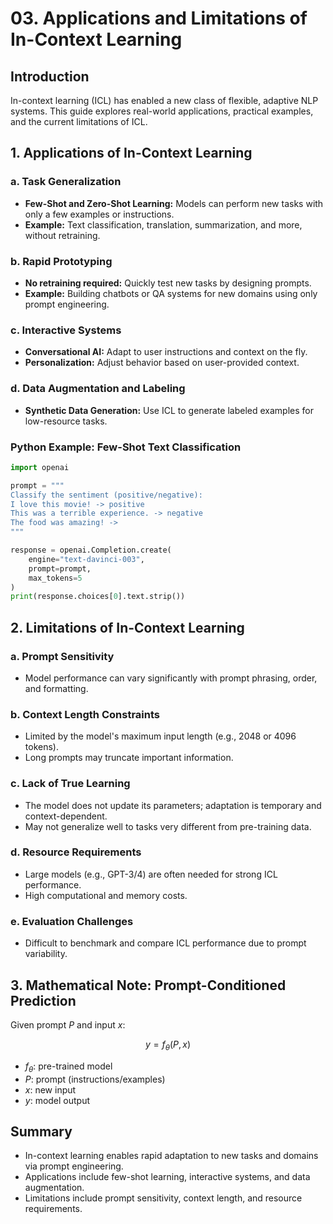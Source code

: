 # 03. Applications and Limitations of In-Context Learning

## Introduction

In-context learning (ICL) has enabled a new class of flexible, adaptive NLP systems. This guide explores real-world applications, practical examples, and the current limitations of ICL.

## 1. Applications of In-Context Learning

### a. Task Generalization
- **Few-Shot and Zero-Shot Learning:** Models can perform new tasks with only a few examples or instructions.
- **Example:** Text classification, translation, summarization, and more, without retraining.

### b. Rapid Prototyping
- **No retraining required:** Quickly test new tasks by designing prompts.
- **Example:** Building chatbots or QA systems for new domains using only prompt engineering.

### c. Interactive Systems
- **Conversational AI:** Adapt to user instructions and context on the fly.
- **Personalization:** Adjust behavior based on user-provided context.

### d. Data Augmentation and Labeling
- **Synthetic Data Generation:** Use ICL to generate labeled examples for low-resource tasks.

### Python Example: Few-Shot Text Classification
```python
import openai

prompt = """
Classify the sentiment (positive/negative):
I love this movie! -> positive
This was a terrible experience. -> negative
The food was amazing! ->
"""

response = openai.Completion.create(
    engine="text-davinci-003",
    prompt=prompt,
    max_tokens=5
)
print(response.choices[0].text.strip())
```

## 2. Limitations of In-Context Learning

### a. Prompt Sensitivity
- Model performance can vary significantly with prompt phrasing, order, and formatting.

### b. Context Length Constraints
- Limited by the model's maximum input length (e.g., 2048 or 4096 tokens).
- Long prompts may truncate important information.

### c. Lack of True Learning
- The model does not update its parameters; adaptation is temporary and context-dependent.
- May not generalize well to tasks very different from pre-training data.

### d. Resource Requirements
- Large models (e.g., GPT-3/4) are often needed for strong ICL performance.
- High computational and memory costs.

### e. Evaluation Challenges
- Difficult to benchmark and compare ICL performance due to prompt variability.

## 3. Mathematical Note: Prompt-Conditioned Prediction

Given prompt $`P`$ and input $`x`$:

```math
y = f_\theta(P, x)
```

- $`f_\theta`$: pre-trained model
- $`P`$: prompt (instructions/examples)
- $`x`$: new input
- $`y`$: model output

## Summary
- In-context learning enables rapid adaptation to new tasks and domains via prompt engineering.
- Applications include few-shot learning, interactive systems, and data augmentation.
- Limitations include prompt sensitivity, context length, and resource requirements. 